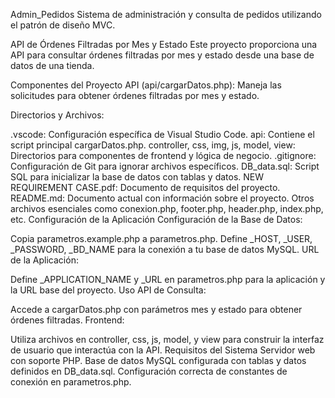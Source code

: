 Admin_Pedidos
Sistema de administración y consulta de pedidos utilizando el patrón de diseño MVC.

API de Órdenes Filtradas por Mes y Estado
Este proyecto proporciona una API para consultar órdenes filtradas por mes y estado desde una base de datos de una tienda.

Componentes del Proyecto
API (api/cargarDatos.php): Maneja las solicitudes para obtener órdenes filtradas por mes y estado.

Directorios y Archivos:

.vscode: Configuración específica de Visual Studio Code.
api: Contiene el script principal cargarDatos.php.
controller, css, img, js, model, view: Directorios para componentes de frontend y lógica de negocio.
.gitignore: Configuración de Git para ignorar archivos específicos.
DB_data.sql: Script SQL para inicializar la base de datos con tablas y datos.
NEW REQUIREMENT CASE.pdf: Documento de requisitos del proyecto.
README.md: Documento actual con información sobre el proyecto.
Otros archivos esenciales como conexion.php, footer.php, header.php, index.php, etc.
Configuración de la Aplicación
Configuración de la Base de Datos:

Copia parametros.example.php a parametros.php.
Define _HOST, _USER, _PASSWORD, _BD_NAME para la conexión a tu base de datos MySQL.
URL de la Aplicación:

Define _APPLICATION_NAME y _URL en parametros.php para la aplicación y la URL base del proyecto.
Uso
API de Consulta:

Accede a cargarDatos.php con parámetros mes y estado para obtener órdenes filtradas.
Frontend:

Utiliza archivos en controller, css, js, model, y view para construir la interfaz de usuario que interactúa con la API.
Requisitos del Sistema
Servidor web con soporte PHP.
Base de datos MySQL configurada con tablas y datos definidos en DB_data.sql.
Configuración correcta de constantes de conexión en parametros.php.